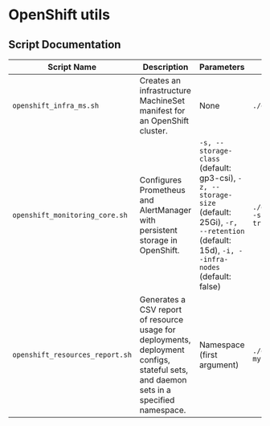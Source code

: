 # OpenShift utils

## Script Documentation

| Script Name | Description | Parameters | Example Usage | Requirements |
|-------------|-------------|------------|---------------|--------------|
| `openshift_infra_ms.sh` | Creates an infrastructure MachineSet manifest for an OpenShift cluster. | None | `./openshift_infra_ms.sh` | oc |
| `openshift_monitoring_core.sh` | Configures Prometheus and AlertManager with persistent storage in OpenShift. | `-s, --storage-class` (default: gp3-csi), `-z, --storage-size` (default: 25Gi), `-r, --retention` (default: 15d), `-i, --infra-nodes` (default: false) | `./openshift_monitoring_core.sh -s gp3-csi -z 50Gi -r 30d -i true` | oc |
| `openshift_resources_report.sh` | Generates a CSV report of resource usage for deployments, deployment configs, stateful sets, and daemon sets in a specified namespace. | Namespace (first argument) | `./openshift_resources_report.sh my-namespace` | oc, jq |
